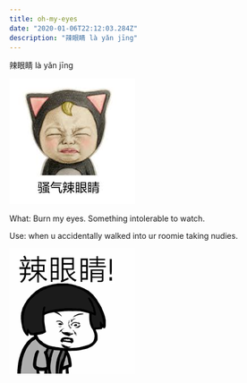 ```yaml
---
title: oh-my-eyes
date: "2020-01-06T22:12:03.284Z"
description: "辣眼睛 là yǎn jīng"
---
```


辣眼睛 là yǎn jīng

![Burning Eyes](./2.png)

What: Burn my eyes. Something intolerable to watch.

Use: when u accidentally walked into ur roomie taking nudies. 

![Chinese Salty Egg](./1.png)

